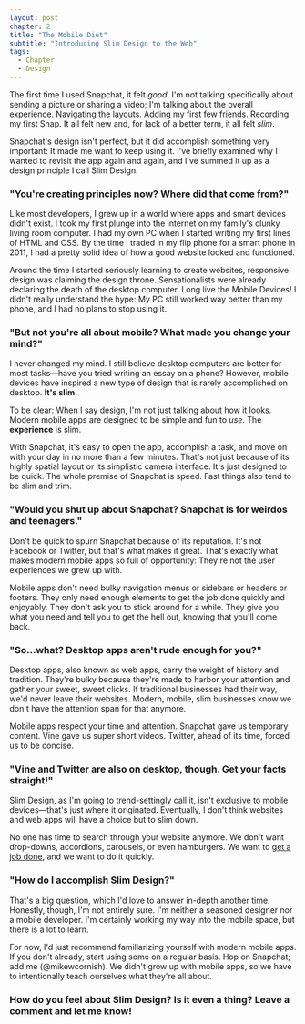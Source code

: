 ```yaml
---
layout: post
chapter: 2
title: "The Mobile Diet"
subtitle: "Introducing Slim Design to the Web"
tags:
  - Chapter
  - Design
---
```


The first time I used Snapchat, it felt *good*. I'm not talking specifically about sending a picture or sharing a video; I'm talking about the overall experience. Navigating the layouts. Adding my first few friends. Recording my first Snap. It all felt new and, for lack of a better term, it all felt *slim*.

Snapchat's design isn't perfect, but it did accomplish something very important: It made me want to keep using it. I've briefly examined why I wanted to revisit the app again and again, and I've summed it up as a design principle I call Slim Design.

<h3>"You're creating principles now? Where did that come from?"</h3>

Like most developers, I grew up in a world where apps and smart devices didn't exist. I took my first plunge into the internet on my family's clunky living room computer. I had my own PC when I started writing my first lines of HTML and CSS. By the time I traded in my flip phone for a smart phone in 2011, I had a pretty solid idea of how a good website looked and functioned.

Around the time I started seriously learning to create websites, responsive design was claiming the design throne. Sensationalists were already declaring the death of the desktop computer. Long live the Mobile Devices! I didn't really understand the hype: My PC still worked way better than my phone, and I had no plans to stop using it.

<h3>"But not you're all about mobile? What made you change your mind?"</h3>

I never changed my mind. I still believe desktop computers are better for most tasks—have you tried writing an essay on a phone? However, mobile devices have inspired a new type of design that is rarely accomplished on desktop. **It's slim.**

To be clear: When I say design, I'm not just talking about how it looks. Modern mobile apps are designed to be simple and fun to *use*. The **experience** is slim.

With Snapchat, it's easy to open the app, accomplish a task, and move on with your day in no more than a few minutes. That's not just because of its highly spatial layout or its simplistic camera interface. It's just designed to be quick. The whole premise of Snapchat is speed. Fast things also tend to be slim and trim.

<h3>"Would you shut up about Snapchat? Snapchat is for weirdos and teenagers."</h3>

Don't be quick to spurn Snapchat because of its reputation. It's not Facebook or Twitter, but that's what makes it great. That's exactly what makes modern mobile apps so full of opportunity: They're not the user experiences we grew up with.

Mobile apps don't need bulky navigation menus or sidebars or headers or footers. They only need enough elements to get the job done quickly and enjoyably. They don't ask you to stick around for a while. They give you what you need and tell you to get the hell out, knowing that you'll come back.

<h3>"So...what? Desktop apps aren't rude enough for you?"</h3>

Desktop apps, also known as web apps, carry the weight of history and tradition. They're bulky because they're made to harbor your attention and gather your sweet, sweet clicks. If traditional businesses had their way, we'd never leave their websites. Modern, mobile, slim businesses know we don't have the attention span for that anymore.

Mobile apps respect your time and attention. Snapchat gave us temporary content. Vine gave us super short videos. Twitter, ahead of its time, forced us to be concise.

<h3>"Vine and Twitter are also on desktop, though. Get your facts straight!"</h3>

Slim Design, as I'm going to trend-settingly call it, isn't exclusive to mobile devices—that's just where it originated. Eventually, I don't think websites and web apps will have a choice but to slim down.

No one has time to search through your website anymore. We don't want drop-downs, accordions, carousels, or even hamburgers. We want to [get a job done](http://jobstobedone.info), and we want to do it quickly.

<h3>"How do I accomplish Slim Design?"</h3>

That's a big question, which I'd love to answer in-depth another time. Honestly, though, I'm not entirely sure. I'm neither a seasoned designer nor a mobile developer. I'm certainly working my way into the mobile space, but there is a lot to learn.

For now, I'd just recommend familiarizing yourself with modern mobile apps. If you don't already, start using some on a regular basis. Hop on Snapchat; add me (@mikewcornish). We didn't grow up with mobile apps, so we have to intentionally teach ourselves what they're all about.

<h3>How do you feel about Slim Design? Is it even a thing? Leave a comment and let me know!</h3>

